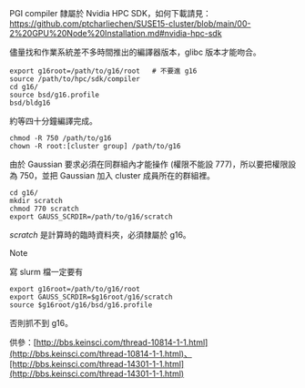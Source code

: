 PGI compiler 隸屬於 Nvidia HPC SDK，如何下載請見：
https://github.com/ptcharliechen/SUSE15-cluster/blob/main/00-2%20GPU%20Node%20Installation.md#nvidia-hpc-sdk

儘量找和作業系統差不多時間推出的編譯器版本，glibc 版本才能吻合。

```
export g16root=/path/to/g16/root   # 不要進 g16
source /path/to/hpc/sdk/compiler
cd g16/
source bsd/g16.profile
bsd/bldg16
```

約等四十分鐘編譯完成。

```
chmod -R 750 /path/to/g16
chown -R root:[cluster group] /path/to/g16
```

由於 Gaussian 要求必須在同群組內才能操作 (權限不能設 777)，所以要把權限設為 750，並把 Gaussian 加入 cluster 成員所在的群組裡。

```
cd g16/
mkdir scratch
chmod 770 scratch
export GAUSS_SCRDIR=/path/to/g16/scratch
```

*scratch* 是計算時的臨時資料夾，必須隸屬於 g16。

> [!NOTE]
> 寫 slurm 檔一定要有
> ```
> export g16root=/path/to/g16/root
> export GAUSS_SCRDIR=$g16root/g16/scratch
> source $g16root/g16/bsd/g16.profile
> ```
> 否則抓不到 g16。

供參：[http://bbs.keinsci.com/thread-10814-1-1.html](http://bbs.keinsci.com/thread-10814-1-1.html)、[http://bbs.keinsci.com/thread-14301-1-1.html](http://bbs.keinsci.com/thread-14301-1-1.html)
